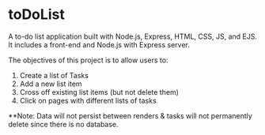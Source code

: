 # toDoList
A to-do list application built with Node.js, Express, HTML, CSS, JS, and EJS. It includes a front-end and Node.js with Express server.


The objectives of this project is to allow users to:
  1. Create a list of Tasks
  2. Add a new list item
  3. Cross off existing list items (but not delete them)
  4. Click on pages with different lists of tasks


**Note: Data will not persist between renders & tasks will not permanently delete since there is no database.

